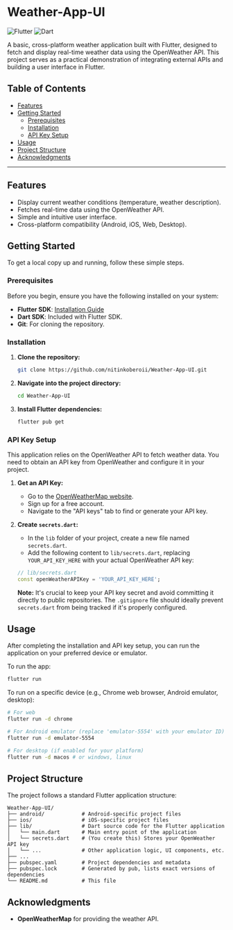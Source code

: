 # Weather-App-UI

![Flutter](https://img.shields.io/badge/Flutter-02569B?style=for-the-badge&logo=flutter&logoColor=white)
![Dart](https://img.shields.io/badge/Dart-0175C2?style=for-the-badge&logo=dart&logoColor=white)

A basic, cross-platform weather application built with Flutter, designed to fetch and display real-time weather data using the OpenWeather API. This project serves as a practical demonstration of integrating external APIs and building a user interface in Flutter.

## Table of Contents

*   [Features](#features)
*   [Getting Started](#getting-started)
    *   [Prerequisites](#prerequisites)
    *   [Installation](#installation)
    *   [API Key Setup](#api-key-setup)
*   [Usage](#usage)
*   [Project Structure](#project-structure)
*   [Acknowledgments](#acknowledgments)

---

## Features

*   Display current weather conditions (temperature, weather description).
*   Fetches real-time data using the OpenWeather API.
*   Simple and intuitive user interface.
*   Cross-platform compatibility (Android, iOS, Web, Desktop).

## Getting Started

To get a local copy up and running, follow these simple steps.

### Prerequisites

Before you begin, ensure you have the following installed on your system:

*   **Flutter SDK**: [Installation Guide](https://flutter.dev/docs/get-started/install)
*   **Dart SDK**: Included with Flutter SDK.
*   **Git**: For cloning the repository.

### Installation

1.  **Clone the repository:**

    ```bash
    git clone https://github.com/nitinkoberoii/Weather-App-UI.git
    ```

2.  **Navigate into the project directory:**

    ```bash
    cd Weather-App-UI
    ```

3.  **Install Flutter dependencies:**

    ```bash
    flutter pub get
    ```

### API Key Setup

This application relies on the OpenWeather API to fetch weather data. You need to obtain an API key from OpenWeather and configure it in your project.

1.  **Get an API Key:**
    *   Go to the [OpenWeatherMap website](https://openweathermap.org/api).
    *   Sign up for a free account.
    *   Navigate to the "API keys" tab to find or generate your API key.

2.  **Create `secrets.dart`:**
    *   In the `lib` folder of your project, create a new file named `secrets.dart`.
    *   Add the following content to `lib/secrets.dart`, replacing `YOUR_API_KEY_HERE` with your actual OpenWeather API key:

    ```dart
    // lib/secrets.dart
    const openWeatherAPIKey = 'YOUR_API_KEY_HERE';
    ```

    **Note:** It's crucial to keep your API key secret and avoid committing it directly to public repositories. The `.gitignore` file should ideally prevent `secrets.dart` from being tracked if it's properly configured.

## Usage

After completing the installation and API key setup, you can run the application on your preferred device or emulator.

To run the app:

```bash
flutter run
```

To run on a specific device (e.g., Chrome web browser, Android emulator, desktop):

```bash
# For web
flutter run -d chrome

# For Android emulator (replace 'emulator-5554' with your emulator ID)
flutter run -d emulator-5554

# For desktop (if enabled for your platform)
flutter run -d macos # or windows, linux
```

## Project Structure

The project follows a standard Flutter application structure:

```
Weather-App-UI/
├── android/            # Android-specific project files
├── ios/                # iOS-specific project files
├── lib/                # Dart source code for the Flutter application
│   └── main.dart       # Main entry point of the application
│   └── secrets.dart    # (You create this) Stores your OpenWeather API key
│   └── ...             # Other application logic, UI components, etc.
├── ...
├── pubspec.yaml        # Project dependencies and metadata
├── pubspec.lock        # Generated by pub, lists exact versions of dependencies
└── README.md           # This file
```

## Acknowledgments
*   **OpenWeatherMap** for providing the weather API.
